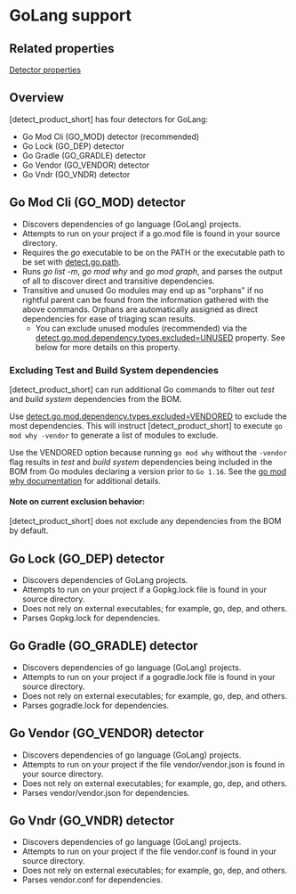 # GoLang support

## Related properties

[Detector properties](../properties/detectors/go.md)

## Overview

[detect_product_short] has four detectors for GoLang:

* Go Mod Cli (GO_MOD) detector (recommended)
* Go Lock (GO_DEP) detector
* Go Gradle (GO_GRADLE) detector
* Go Vendor (GO_VENDOR) detector
* Go Vndr (GO_VNDR) detector

## Go Mod Cli (GO_MOD) detector

* Discovers dependencies of go language (GoLang) projects.
* Attempts to run on your project if a go.mod file is found in your source directory.
* Requires the *go* executable to be on the PATH or the executable path to be set with [detect.go.path](../properties/detectors/go.md#go-executable).
* Runs *go list -m*, *go mod why* and *go mod graph*, and parses the output of all to discover direct and transitive dependencies.
* Transitive and unused Go modules may end up as "orphans" if no rightful parent can be found from the information gathered with the above commands. Orphans are automatically assigned as direct dependencies for ease of triaging scan results.
  * You can exclude unused modules (recommended) via the [detect.go.mod.dependency.types.excluded=UNUSED](../properties/detectors/go.md#go-mod-dependency-types-excluded) property. See below for more details on this property. 

### Excluding Test and Build System dependencies

[detect_product_short] can run additional Go commands to filter out *test* and *build system* dependencies from the BOM.

Use [detect.go.mod.dependency.types.excluded=VENDORED](../properties/detectors/go.md#go-mod-dependency-types-excluded) to exclude the most dependencies. This will instruct [detect_product_short] to execute `go mod why -vendor` to generate a list
of modules to exclude.

Use the VENDORED option because running `go mod why` without the `-vendor` flag results in *test* and *build system* dependencies being included in the BOM from Go modules declaring a version prior to `Go 1.16`. See
the [go mod why documentation](https://go.dev/ref/mod#go-mod-why) for additional details.

#### Note on current exclusion behavior:

[detect_product_short] does not exclude any dependencies from the BOM by default.

## Go Lock (GO_DEP) detector

* Discovers dependencies of GoLang projects.
* Attempts to run on your project if a Gopkg.lock file is found in your source directory.
* Does not rely on external executables; for example, go, dep, and others.
* Parses Gopkg.lock for dependencies.

## Go Gradle (GO_GRADLE) detector

* Discovers dependencies of go language (GoLang) projects.
* Attempts to run on your project if a gogradle.lock file is found in your source directory.
* Does not rely on external executables; for example, go, dep, and others.
* Parses gogradle.lock for dependencies.

## Go Vendor (GO_VENDOR) detector

* Discovers dependencies of go language (GoLang) projects.
* Attempts to run on your project if the file vendor/vendor.json is found in your source directory.
* Does not rely on external executables; for example, go, dep, and others.
* Parses vendor/vendor.json for dependencies.

## Go Vndr (GO_VNDR) detector

* Discovers dependencies of go language (GoLang) projects.
* Attempts to run on your project if the file vendor.conf is found in your source directory.
* Does not rely on external executables; for example, go, dep, and others.
* Parses vendor.conf for dependencies.

